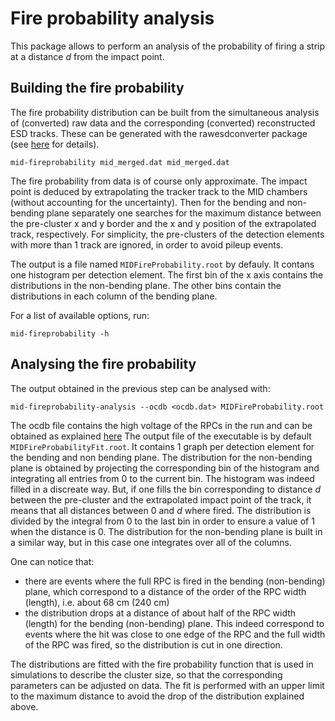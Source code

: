 # Fire probability analysis
This package allows to perform an analysis of the probability of firing a strip at a distance _d_ from the impact point.

## Building the fire probability
The fire probability distribution can be built from the simultaneous analysis of (converted) raw data and the corresponding (converted) reconstructed ESD tracks.
These can be generated with the rawesdconverter package (see [here](../../../aliroot/r23/rawesdconverter/README.md) for details).
```
mid-fireprobability mid_merged.dat mid_merged.dat 
```
The fire probability from data is of course only approximate.
The impact point is deduced by extrapolating the tracker track to the MID chambers (without accounting for the uncertainty).
Then for the bending and non-bending plane separately one searches for the maximum distance between the pre-cluster x and y border and the x and y position of the extrapolated track, respectively.
For simplicity, the pre-clusters of the detection elements with more than 1 track are ignored, in order to avoid pileup events.

The output is a file named `MIDFireProbability.root` by defauly.
It contans one histogram per detection element.
The first bin of the x axis contains the distributions in the non-bending plane.
The other bins contain the distributions in each column of the bending plane.

For a list of available options, run:
```
mid-fireprobability -h
```

## Analysing the fire probability
The output obtained in the previous step can be analysed with:
```
mid-fireprobability-analysis --ocdb <ocdb.dat> MIDFireProbability.root
```
The ocdb file contains the high voltage of the RPCs in the run and can be obtained as explained [here](../../../aliroot/r23/ocdbconverter/README.md)
The output file of the executable is by default `MIDFireProbabilityFit.root`.
It contains 1 graph per detection element for the bending and non bending plane.
The distribution for the non-bending plane is obtained by projecting the corresponding bin of the histogram and integrating all entries from 0 to the current bin.
The histogram was indeed filled in a discreate way.
But, if one fills the bin corresponding to distance _d_ between the pre-cluster and the extrapolated impact point of the track, it means that all distances between 0 and _d_ where fired.
The distribution is divided by the integral from 0 to the last bin in order to ensure a value of 1 when the distance is 0.
The distribution for the non-bending plane is built in a similar way, but in this case one integrates over all of the columns.

One can notice that:
- there are events where the full RPC is fired in the bending (non-bending) plane, which correspond to a distance of the order of the RPC width (length), i.e. about 68 cm (240 cm)
- the distribution drops at a distance of about half of the RPC width (length) for the bending (non-bending) plane. This indeed correspond to events where the hit was close to one edge of the RPC and the full width of the RPC was fired, so the distribution is cut in one direction.

The distributions are fitted with the fire probability function that is used in simulations to describe the cluster size, so that the corresponding parameters can be adjusted on data.
The fit is performed with an upper limit to the maximum distance to avoid the drop of the distribution explained above.
